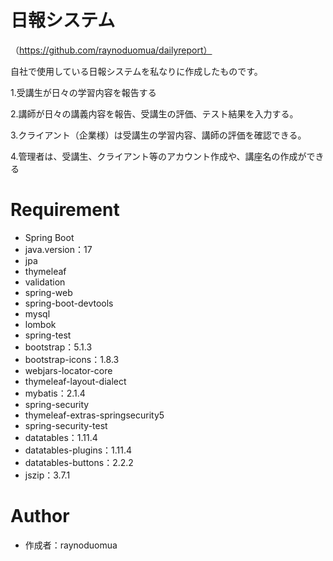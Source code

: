 # 日報システム
（https://github.com/raynoduomua/dailyreport）

自社で使用している日報システムを私なりに作成したものです。

1.受講生が日々の学習内容を報告する

2.講師が日々の講義内容を報告、受講生の評価、テスト結果を入力する。

3.クライアント（企業様）は受講生の学習内容、講師の評価を確認できる。

4.管理者は、受講生、クライアント等のアカウント作成や、講座名の作成ができる

# Requirement
* Spring Boot
* java.version：17
* jpa
* thymeleaf
* validation
* spring-web
* spring-boot-devtools
* mysql
* lombok
* spring-test
* bootstrap：5.1.3
* bootstrap-icons：1.8.3
* webjars-locator-core
* thymeleaf-layout-dialect
* mybatis：2.1.4
* spring-security
* thymeleaf-extras-springsecurity5
* spring-security-test
* datatables：1.11.4
* datatables-plugins：1.11.4
* datatables-buttons：2.2.2
* jszip：3.7.1

# Author
* 作成者：raynoduomua
